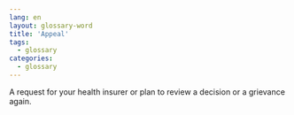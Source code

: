 ```yaml
---
lang: en
layout: glossary-word
title: 'Appeal'
tags:
  - glossary
categories:
  - glossary
---
```

A request for your health insurer or plan to review a decision or a grievance again.